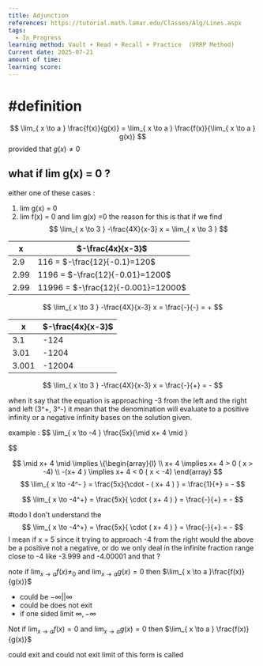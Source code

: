 ```yaml
---
title: Adjunction
references: https://tutorial.math.lamar.edu/Classes/Alg/Lines.aspx
tags:
  - In_Progress
learning method: Vault + Read + Recall + Practice  (VRRP Method)
Current date: 2025-07-21
amount of time: 
learning score:
---
```

# #definition  

$$
\lim_{  x  \to  a }   \frac{f(x)}{g(x)}  = \lim_{ x \to a }   \frac{f(x)}{\lim_{ x \to a } g(x)} 
$$
provided  that $g(x)\neq 0$ 

## what if lim g(x)  = 0 ?  
either one of these cases : 
1.   lim g(x) = 0  
2. lim f(x)  = 0 and lim g(x)  =0 
the reason for this is that if we find
$$
\lim_{ x \to 3 } -\frac{4X}{x-3}  x =  \lim_{ x  \to 3 }  
$$


| x    | $-\frac{4x}{x-3}$                    |
| ---- | ------------------------------------ |
| 2.9  | 116  =   $-\frac{12}{-0.1}=120$      |
| 2.99 | 1196 =   $-\frac{12}{-0.01}=1200$    |
| 2.99 | 11996 =   $-\frac{12}{-0.001}=12000$ |
$$
\lim_{ x \to 3 } -\frac{4X}{x-3}  x = \frac{-}{-}   =  + 
$$


| x     | $-\frac{4x}{x-3}$ |
| ----- | ----------------- |
| 3.1   | -124              |
| 3.01  | -1204             |
| 3.001 | -12004            |
$$
\lim_{ x \to 3 } -\frac{4X}{x-3}  x = \frac{-}{+}   =  - 
$$


when  it say that the equation is approaching -3  from the left and the right and left (3^+, 3^-) it mean that the denomination will evaluate to a positive infinity or a negative infinity bases on the solution given. 


example : 
$$
 \lim_{ x \to -4 }  \frac{5x}{\mid x+ 4 \mid }  
 
$$

$$
\mid  x+ 4  \mid  \implies  \{\begin{array}{l} \\
x+ 4  \implies   x+ 4 > 0 ( x > -4) \\
-(x+ 4 )  \implies  x+ 4 < 0 ( x < -4) 
\end{array}
$$
$$
\lim_{ x \to -4^- }   = \frac{5x}{\cdot - ( x+ 4 ) }   =  \frac{1}{+}  =  - 
$$

$$
\lim_{ x \to -4^+}   = \frac{5x}{ \cdot ( x+ 4 ) }   =  \frac{-}{+}  =  - 
$$


#todo 
I don't understand the 
$$
\lim_{ x \to -4^+}   = \frac{5x}{ \cdot ( x+ 4 ) }   =  \frac{-}{+}  =  - 
$$
 I mean if x =  5 since it trying to approach  -4 from the right would the above be a positive not a negative, or do we only deal in the infinite fraction range close to -4 like -3.999 and -4.00001 and that ?  

note if $\lim_{ x \to a }f(x) \neq_{0}$ and $\lim_{ x \to a }g(x)=0$ then  $\lim_{ x \to a }\frac{f(x)}{g(x)}$ 
- could be $-\infty ||\infty$ 
- could be does not exit 
- if one sided limit   $\infty ,-\infty$

Not  if $\lim_{ x \to a }f(x)=0$ and $\lim_{ x \to a }g(x)=0$ then $\lim_{ x \to a } \frac{f(x)}{g(x)}$ 

could exit and could not exit 
limit of this form is called  